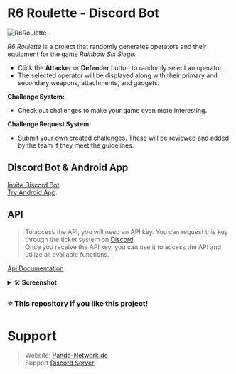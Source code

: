 # R6 Roulette - Discord Bot

![R6Roulette](https://lonoxx.me/dist/img/Banner/R6Roulette.png)

*R6 Roulette* is a project that randomly generates operators and their equipment for the game *Rainbow Six Siege*.

- Click the **Attacker** or **Defender** button to randomly select an operator.
- The selected operator will be displayed along with their primary and secondary weapons, attachments, and gadgets.

**Challenge System:**
- Check out challenges to make your game even more interesting.

**Challenge Request System:**
- Submit your own created challenges. These will be reviewed and added by the team if they meet the guidelines.


## Discord Bot & Android App
[Invite Discord Bot](https://pnnet.dev/r6discord). \
[Try Android App](https://pnnet.dev/r6android).

## API

> To access the API, you will need an API key. You can request this key through the ticket system on [Discord](https://discord.gg/z8ScRvf).  
> Once you receive the API key, you can use it to access the API and utilize all available functions.

[Api Documentation](https://docs.panda-network.de/products/r6roulette)

<details>
  <summary>🛠️ <b>Screenshot</b></summary>
  
  <details>
    <summary><b>Discord Bot</b></summary>
    <a href="https://imagicx.de/i/mGDygPXcuhJI"><img src="https://cdn.r6roulette.de/about/DiscordBot/operator.png" alt="operator.png" width="100%"></a>
    <a href="https://imagicx.de/i/wvz3hdqMAHVQ"><img src="https://cdn.r6roulette.de/about/DiscordBot/attacker.png" alt="attacker.png" width="100%"></a>
    <a href="https://imagicx.de/i/KROZ9yeSPAE7"><img src="https://cdn.r6roulette.de/about/DiscordBot/getchallenge.png" alt="getchallenge.png"  width="100%"></a>
    <a href="https://imagicx.de/i/0Kf1Xt5qOInu"><img src="https://cdn.r6roulette.de/about/DiscordBot/changelog.png" alt="changelog.png" width="100%"></a>
    <a href="https://imagicx.de/i/qZSHDeFWy9tu"><img src="https://cdn.r6roulette.de/about/DiscordBot/invite.png" alt="invite.png" width="100%"></a>
  </details>

  <details>
    <summary><b>Homepage</b></summary>
    <a href="https://imagicx.de/i/94r7ibgaKTWc"><img src="https://cdn.r6roulette.de/about/Web/homepage.png" alt="operator.png" width="100%"></a>
  </details>

  <details>
    <summary><b>App</b></summary>
    <a href="https://cdn.r6roulette.de/about/App/Android/Handy_App_OP.jpg"><img src="https://cdn.r6roulette.de/about/App/Android/Handy_App_OP.jpg" alt="Handy_App_CH.jpg" width="100%"></a>
    <a href="https://cdn.r6roulette.de/about/App/Android/Handy_App_CH.jpg"><img src="https://cdn.r6roulette.de/about/App/Android/Handy_App_CH.jpg" alt="Handy_App_CH.jpg" width="100%"></a>
  </details>
  
</details>

### ⭐ This repository if you like this project!

# Support

> Website: [Panda-Network.de](https://panda-network.de) \
> Support [Discord Server](https://discord.gg/z8ScRvf)